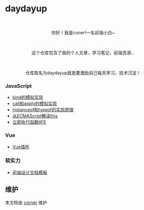 # daydayup

<br/><p align='center'><p align='center'>你好！我是coner!一名前端小白~</p><br/><p align='center'>这个仓库包含了我的个人文章，学习笔记，前端资源...</p><br/><p align='center'>仓库取名为daydayup就是要激励自己每天学习，技术沉淀！</p></p>

### JavaScript

* [bind的模拟实现](https://github.com/adjfks/daydayup/blob/main\JavaScript\bind的模拟实现.md)
* [call和apply的模拟实现](https://github.com/adjfks/daydayup/blob/main\JavaScript\call和apply的模拟实现.md)
* [instanceof和typeof的实现原理](https://github.com/adjfks/daydayup/blob/main\JavaScript\instanceof和typeof的实现原理.md)
* [从ECMAScript解读this](https://github.com/adjfks/daydayup/blob/main\JavaScript\从ECMAScript解读this.md)
* [立即执行函数IIFE](https://github.com/adjfks/daydayup/blob/main\JavaScript\立即执行函数IIFE.md)

### Vue

* [Vue插件](https://github.com/adjfks/daydayup/blob/main\Vue\Vue插件.md)

### 软实力

* [前端设计文档模板](https://github.com/adjfks/daydayup/blob/main\软实力\前端设计文档模板.md)

## 维护

本文档由 [corner](https://github.com/adjfks) 维护
